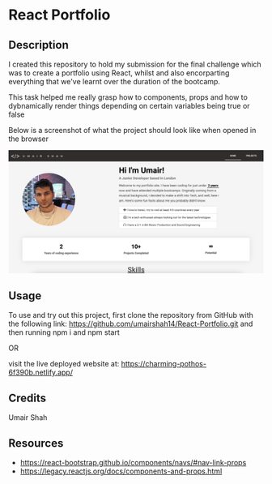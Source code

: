 # React Portfolio

## Description
I created this repository to hold my submission for the final challenge which was to create a portfolio using React, whilst and also encorparting everything that we've learnt over the duration of the bootcamp.

This task helped me really grasp how to components, props and how to dybnamically render things depending on certain variables being true or false

Below is a screenshot of what the project should look like when opened in the browser 

![screenshot of the project](./src/ss.png)
## Usage

To use and try out this project, first clone the repository from GitHub with the following link: https://github.com/umairshah14/React-Portfolio.git and then running npm i and npm start

OR

visit the live deployed website at: https://charming-pothos-6f390b.netlify.app/

## Credits

Umair Shah

## Resources

- https://react-bootstrap.github.io/components/navs/#nav-link-props
- https://legacy.reactjs.org/docs/components-and-props.html
